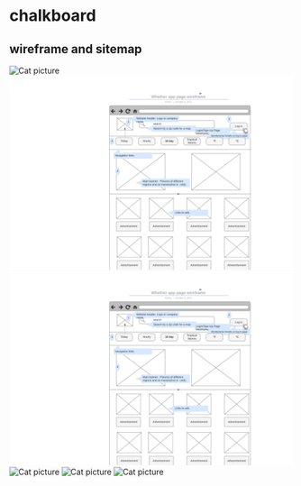 # chalkboard
## wireframe and sitemap
<img src="https://resources.zybooks.com/WebProgramming/mediumCatv1.jpg" alt="Cat picture">
<img src="0002.jpg">
<img src="0001.jpg">
<img src="https://resources.zybooks.com/WebProgramming/mediumCatv1.jpg" alt="Cat picture">
<img src="https://resources.zybooks.com/WebProgramming/mediumCatv1.jpg" alt="Cat picture"> 
<img src="https://resources.zybooks.com/WebProgramming/mediumCatv1.jpg" alt="Cat picture"> 
